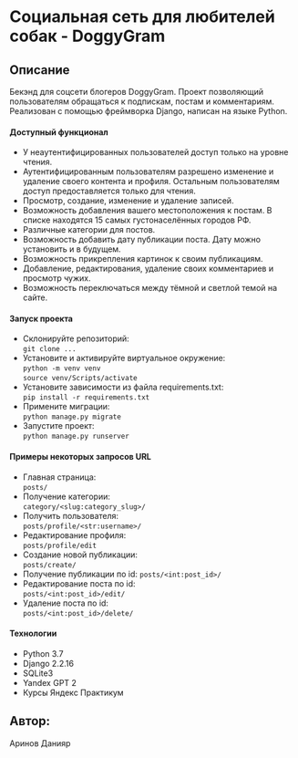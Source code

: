# Социальная сеть для любителей собак - DoggyGram

## Описание

Бекэнд для соцсети блогеров DoggyGram. Проект позволяющий пользователям обращаться к подпискам, постам и комментариям. Реализован с помощью фреймворка Django, написан на языке Python.
  
#### Доступный функционал

- У неаутентифицированных пользователей доступ только на уровне чтения.
- Аутентифицированным пользователям разрешено изменение и удаление своего контента и профиля. Остальным пользователям доступ предоставляется только для чтения.
- Просмотр, создание, изменение и удаление записей.
- Возможность добавления вашего местоположения к постам. В списке находятся 15 самых густонаселённых городов РФ.
- Различные категории для постов.
- Возможность добавить дату публикации поста. Дату можно установить и в будущем.
- Возможность прикрепления картинок к своим публикациям.
- Добавление, редактирования, удаление своих комментариев и просмотр чужих.
- Возможность переключаться между тёмной и светлой темой на сайте.


#### Запуск проекта

- Склонируйте репозиторий:  
``` git clone ... ```    
- Установите и активируйте виртуальное окружение:  
``` python -m venv venv ```  
``` source venv/Scripts/activate ``` 
- Установите зависимости из файла requirements.txt:   
``` pip install -r requirements.txt ```
- Примените миграции:   
``` python manage.py migrate ```
- Запустите проект:   
``` python manage.py runserver ```

#### Примеры некоторых запросов URL

- Главная страница:  
``` posts/ ```
- Получение категории:  
``` category/<slug:category_slug>/ ``` 
- Получить пользователя:  
``` posts/profile/<str:username>/ ```
- Редактирование профиля:  
``` posts/profile/edit ``` 
- Создание новой публикации:  
``` posts/create/ ```
- Получение публикации по id:
``` posts/<int:post_id>/ ```
- Редактирование поста по id:  
``` posts/<int:post_id>/edit/ ```
- Удаление поста по id:  
``` posts/<int:post_id>/delete/ ```


#### Технологии

- Python 3.7
- Django 2.2.16
- SQLite3
- Yandex GPT 2
- Курсы Яндекс Практикум


## Автор:

Аринов Данияр
